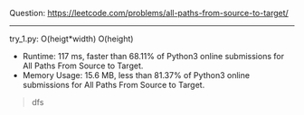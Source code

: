 Question: https://leetcode.com/problems/all-paths-from-source-to-target/

---

try_1.py: O(heigt*width) O(height)

* Runtime: 117 ms, faster than 68.11% of Python3 online submissions for All Paths From Source to Target.
* Memory Usage: 15.6 MB, less than 81.37% of Python3 online submissions for All Paths From Source to Target.

> dfs